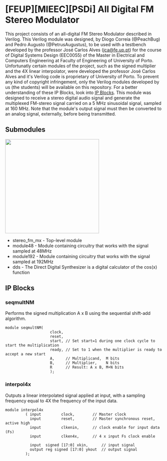 # [FEUP][MIEEC][PSDi] All Digital FM Stereo Modulator

This project consists of an all-digital FM Stereo Modulator described in Verilog. This Verilog module was designed, by Diogo Correia (@PeachBug) and Pedro Augusto (@PetrusAugustus), to be used with a testbench developed by the professor José Carlos Alves (jca@fe.up.pt) for the course of Digital Systems Design (EEC0055) of the Master in Electrical and Computers Engineering at Faculty of Engineering of University of Porto. Unfortunatly certain modules of the project, such as the signed multiplier and the 4X linear interpolator, were developed the professor José Carlos Alves and it's Verilog code is proprietary of University of Porto. To prevent any kind of copyright infringement, only the Verilog modules developed by us (the students) will be available on this repository. For a better understanding of these IP Blocks, look into [IP Blocks]($#IP-Blocks).
This module was designed to receive a stereo digital audio signal and generate the multiplexed FM-stereo signal carried on a 5 MHz sinusoidal signal, sampled at 160 MHz. Note that the module's output signal must then be converted to an analog signal, externally, before being transmitted.

## Submodules
  
<img src="https://i.imgur.com/pDWtRxY.png" height="300">

  * stereo_fm_mx - Top-level module
  * module48 - Module containing circuitry that works with the signal sampled at 48MHz
  * module192 - Module containing circuitry that works with the signal sampled at 192MHz
  * dds - The Direct Digital Synthesizer is a digital calculator of the cos(x) function

## IP Blocks
### seqmultNM
Performs the signed multiplication A x B using the sequential shift-add algorithm.
```
module seqmultNM(
					clock,
					reset,
					start, // Set start=1 during one clock cycle to start the multiplication
					ready, // Set to 1 when the multiplier is ready to accept a new start
					A,     // Multiplicand,  M bits
					B,     // Multiplier,    N bits
					R      // Result: A x B, M+N bits
					);
```

### interpol4x
Outputs a linear interpolated signal applied at input, with a sampling frequency equal to 4X the frequency of the input data.
```
module interpol4x
         ( input         clock,        // Master clock
           input         reset,        // Master synchronous reset, active high
		   input         clkenin,      // clock enable for input data (Fs)
		   input         clken4x,      // 4 x input Fs clock enable
		   
           input  signed [17:0] xkin,      // input signal
		   output reg signed [17:0] ykout  // output signal
		 );
```

